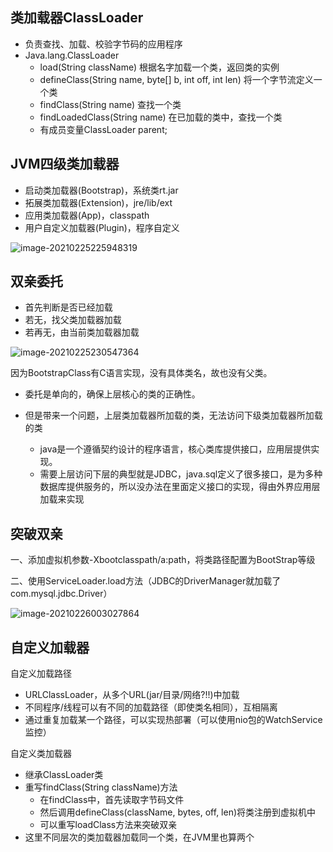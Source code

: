 ## 类加载器ClassLoader

- 负责查找、加载、校验字节码的应用程序
- Java.lang.ClassLoader
  - load(String className) 根据名字加载一个类，返回类的实例
  - defineClass(String name, byte[] b, int off, int len) 将一个字节流定义一个类
  - findClass(String name) 查找一个类
  - findLoadedClass(String name) 在已加载的类中，查找一个类
  - 有成员变量ClassLoader parent;

## JVM四级类加载器

- 启动类加载器(Bootstrap)，系统类rt.jar
- 拓展类加载器(Extension)，jre/lib/ext
- 应用类加载器(App)，classpath
- 用户自定义加载器(Plugin)，程序自定义

![image-20210225225948319](https://img.jooks.cn/img/20210225225948.png)

## 双亲委托

- 首先判断是否已经加载
- 若无，找父类加载器加载
- 若再无，由当前类加载器加载

![image-20210225230547364](https://img.jooks.cn/img/20210225230547.png)

因为BootstrapClass有C语言实现，没有具体类名，故也没有父类。

- 委托是单向的，确保上层核心的类的正确性。

- 但是带来一个问题，上层类加载器所加载的类，无法访问下级类加载器所加载的类

  - java是一个遵循契约设计的程序语言，核心类库提供接口，应用层提供实现。
  - 需要上层访问下层的典型就是JDBC，java.sql定义了很多接口，是为多种数据库提供服务的，所以没办法在里面定义接口的实现，得由外界应用层加载来实现

## 突破双亲

一、添加虚拟机参数-Xbootclasspath/a:path，将类路径配置为BootStrap等级

二、使用ServiceLoader.load方法（JDBC的DriverManager就加载了com.mysql.jdbc.Driver）

  ![image-20210226003027864](https://img.jooks.cn/img/20210226003027.png)

## 自定义加载器

自定义加载路径

- URLClassLoader，从多个URL(jar/目录/网络?!!)中加载
- 不同程序/线程可以有不同的加载路径（即使类名相同），互相隔离
- 通过重复加载某一个路径，可以实现热部署（可以使用nio包的WatchService监控）

自定义类加载器

- 继承ClassLoader类
- 重写findClass(String className)方法
  - 在findClass中，首先读取字节码文件
  - 然后调用defineClass(className, bytes, off, len)将类注册到虚拟机中
  - 可以重写loadClass方法来突破双亲
- 这里不同层次的类加载器加载同一个类，在JVM里也算两个





